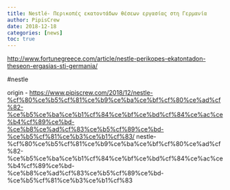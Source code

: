 ```yaml
---
title: Nestlé- Περικοπές εκατοντάδων θέσεων εργασίας στη Γερμανία
author: PipisCrew
date: 2018-12-18
categories: [news]
toc: true
---
```


http://www.fortunegreece.com/article/nestle-perikopes-ekatontadon-theseon-ergasias-sti-germania/

#nestle

origin - https://www.pipiscrew.com/2018/12/nestle-%cf%80%ce%b5%cf%81%ce%b9%ce%ba%ce%bf%cf%80%ce%ad%cf%82-%ce%b5%ce%ba%ce%b1%cf%84%ce%bf%ce%bd%cf%84%ce%ac%ce%b4%cf%89%ce%bd-%ce%b8%ce%ad%cf%83%ce%b5%cf%89%ce%bd-%ce%b5%cf%81%ce%b3%ce%b1%cf%83/ nestle-%cf%80%ce%b5%cf%81%ce%b9%ce%ba%ce%bf%cf%80%ce%ad%cf%82-%ce%b5%ce%ba%ce%b1%cf%84%ce%bf%ce%bd%cf%84%ce%ac%ce%b4%cf%89%ce%bd-%ce%b8%ce%ad%cf%83%ce%b5%cf%89%ce%bd-%ce%b5%cf%81%ce%b3%ce%b1%cf%83